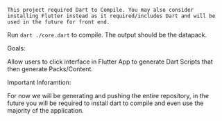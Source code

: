 	This project required Dart to Compile. You may also consider installing Flutter instead as it required/includes Dart and will be used in the future for front end.

Run `dart ./core.dart` to compile. The output should be the datapack. 

Goals:

Allow users to click interface in Flutter App to generate Dart Scripts that then generate Packs/Content.

Important Inforamtion:

For now we will be generating and pushing the entire repository, in the future you will be required to install dart to compile and even use the  majority of the application. 
